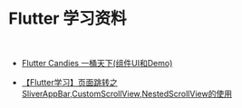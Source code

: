 # Flutter 学习资料
	
<br/>

- [Flutter Candies 一桶天下(组件UI和Demo)](https://juejin.im/post/6844903986370183175#heading-29)

- [【Flutter学习】页面跳转之SliverAppBar,CustomScrollView,NestedScrollView的使用](https://www.shuzhiduo.com/A/x9J2v8GZJ6/)